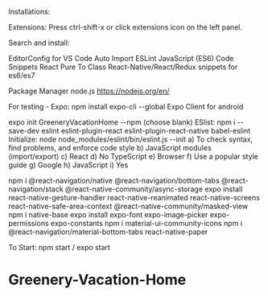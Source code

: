 Installations:

Extensions:
Press ctrl-shift-x or click extensions icon on the left panel.

Search and install:

EditorConfig for VS Code
Auto Import
ESLint
JavaScript (ES6) Code Snippets
React Pure To Class
React-Native/React/Redux snippets for es6/es7

Package Manager
node.js https://nodejs.org/en/

For testing - Expo:
npm install expo-cli --global
Expo Client for android

expo init GreeneryVacationHome --npm (choose blank)
ESlist: npm i --save-dev eslint eslint-plugin-react eslint-plugin-react-native babel-eslint
Initialize: node node_modules/eslint/bin/eslint.js --init
a) To check syntax, find problems, and enforce code style
b) JavaScript modules (import/export)
c) React
d) No TypeScript
e) Browser
f) Use a popular style guide
g) Google
h) JavaScript
i) Yes

npm i @react-navigation/native @react-navigation/bottom-tabs @react-navigation/stack @react-native-community/async-storage
expo install react-native-gesture-handler react-native-reanimated react-native-screens react-native-safe-area-context @react-native-community/masked-view
npm i native-base
expo install expo-font expo-image-picker expo-permissions expo-constants
npm i material-ui-community-icons
npm i @react-navigation/material-bottom-tabs react-native-paper


To Start:
npm start / expo start
# Greenery-Vacation-Home
